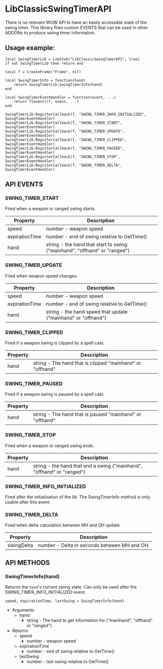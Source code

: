 # LibClassicSwingTimerAPI

There is no relevant WOW API to have an easily accessible state of the swing timer. This library fires custom EVENTS that can be used in other ADDONs to produce swing timer information.

## Usage example:

```
local SwingTimerLib = LibStub("LibClassicSwingTimerAPI", true)
if not SwingTimerLib then return end

local f = CreateFrame("Frame", nil)

local SwingTimerInfo = function(hand)
    return SwingTimerLib:SwingTimerInfo(hand)
end

local SwingTimerEventHandler = function(event, ...)
    return f[event](f, event, ...)
end

SwingTimerLib.RegisterCallback(f, "SWING_TIMER_INFO_INITIALIZED", SwingTimerEventHandler)
SwingTimerLib.RegisterCallback(f, "SWING_TIMER_START", SwingTimerEventHandler)
SwingTimerLib.RegisterCallback(f, "SWING_TIMER_UPDATE", SwingTimerEventHandler)
SwingTimerLib.RegisterCallback(f, "SWING_TIMER_CLIPPED", SwingTimerEventHandler)
SwingTimerLib.RegisterCallback(f, "SWING_TIMER_PAUSED", SwingTimerEventHandler)
SwingTimerLib.RegisterCallback(f, "SWING_TIMER_STOP", SwingTimerEventHandler)
SwingTimerLib.RegisterCallback(f, "SWING_TIMER_DELTA", SwingTimerEventHandler)

```

## API EVENTS

### SWING_TIMER_START

Fired when a weapon or ranged swing starts.

| Property | Description |  
| ----------- | ----------- |
| speed | number - weapon speed |
| expirationTime | number - end of swing relative to GetTime() |
| hand | string - the hand that start to swing ("mainhand", "offhand" or "ranged") |

### SWING_TIMER_UPDATE

Fired when weapon speed changes.

| Property | Description |  
| ----------- | ----------- |
| speed | number - weapon speed |
| expirationTime | number - end of swing relative to GetTime() |
| hand | string - the hand speed that update ("mainhand" or "offhand") |

### SWING_TIMER_CLIPPED

Fired if a weapon swing is clipped by a spell cast.

| Property | Description |  
| ----------- | ----------- |
| hand | string - The hand that is clipped "mainhand" or "offhand" |

### SWING_TIMER_PAUSED

Fired if a weapon swing is paused by a spell cast.

| Property | Description |  
| ----------- | ----------- |
| hand | string - The hand that is paused "mainhand" or "offhand" |

### SWING_TIMER_STOP

Fired when a weapon or ranged swing ends.

| Property | Description |  
| ----------- | ----------- |
| hand | string - the hand that end a swing ("mainhand", "offhand" or "ranged") |

### SWING_TIMER_INFO_INITIALIZED

Fired after the initialization of the lib. The SwingTimerInfo method is only usable after this event.

### SWING_TIMER_DELTA

Fired when delta calculation between MH and OH update

| Property | Description |  
| ----------- | ----------- |
| swingDelta | number - Delta in seconds between MH and OH. |

## API METHODS

### SwingTimerInfo(hand)

Returns the `hand`'s current swing state. Can only be used after the SWING_TIMER_INFO_INITIALIZED event.

```
speed, expirationTime, lastSwing = SwingTimerInfo(hand)
```

- Arguments
    - hand
        - string - The hand to get information for ("mainhand", "offhand" or "ranged")
- Returns
    - speed
        - number - weapon speed
    - expirationTime
        - number - end of swing relative to GetTime()
    - lastSwing
        - number - last swing relative to GetTime()
